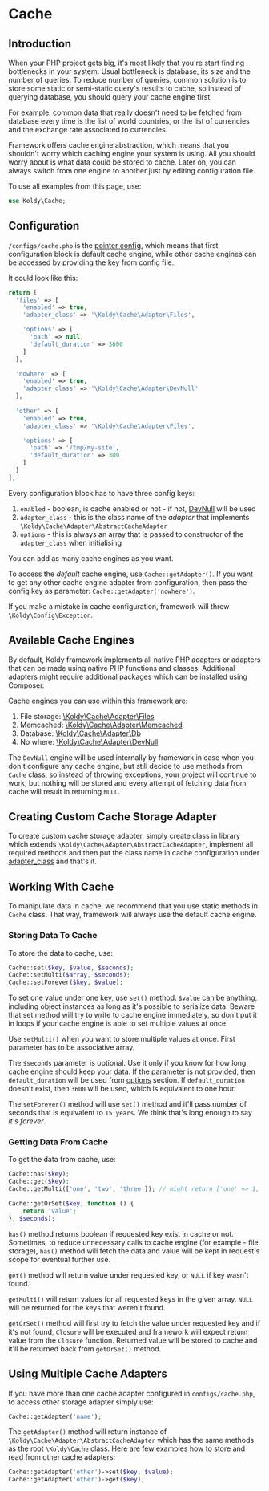 # Cache


## Introduction

When your PHP project gets big, it's most likely that you're start finding bottlenecks in your system. Usual bottleneck
is database, its size and the number of queries. To reduce number of queries, common solution is to store some static
or semi-static query's results to cache, so instead of querying database, you should query your cache engine first.

For example, common data that really doesn't need to be fetched from database every time is the list of world countries,
or the list of currencies and the exchange rate associated to currencies.

Framework offers cache engine abstraction, which means that you shouldn't worry which caching engine your system is
using. All you should worry about is what data could be stored to cache. Later on, you can always switch from one engine
to another just by editing configuration file.

To use all examples from this page, use:

```php
use Koldy\Cache;
```


## Configuration

`/configs/cache.php` is the [pointer config](configs.md#pointer-config), which means that first configuration block 
is default cache engine, while other cache engines can be accessed by providing the key from config file.

It could look like this:

```php
return [
  'files' => [
    'enabled' => true,
    'adapter_class' => '\Koldy\Cache\Adapter\Files',

    'options' => [
      'path' => null,
      'default_duration' => 3600
    ]
  ],

  'nowhere' => [
    'enabled' => true,
    'adapter_class' => '\Koldy\Cache\Adapter\DevNull'
  ],
  
  'other' => [
    'enabled' => true,
    'adapter_class' => '\Koldy\Cache\Adapter\Files',

    'options' => [
      'path' => '/tmp/my-site',
      'default_duration' => 300
    ]
  ]
];
```

Every configuration block has to have three config keys:

1. `enabled` - boolean, is cache enabled or not - if not, [DevNull](cache/dev-null.md) will be used
2. `adapter_class` - this is the class name of the *adapter* that implements `\Koldy\Cache\Adapter\AbstractCacheAdapter`
3. `options` - this is always an array that is passed to constructor of the `adapter_class` when initialising

You can add as many cache engines as you want.

To access the *default* cache engine, use `Cache::getAdapter()`. If you want to get any other cache engine adapter from
configuration, then pass the config key as parameter: `Cache::getAdapter('nowhere')`.

If you make a mistake in cache configuration, framework will throw `\Koldy\Config\Exception`.


## Available Cache Engines

By default, Koldy framework implements all native PHP adapters or adapters that can be made using native PHP functions
and classes. Additional adapters might require additional packages which can be installed using Composer.

Cache engines you can use within this framework are:

1. File storage: [\Koldy\Cache\Adapter\Files](cache/files.md)
2. Memcached: [\Koldy\Cache\Adapter\Memcached](cache/memcached.md)
3. Database: [\Koldy\Cache\Adapter\Db](cache/database.md)
4. No where: [\Koldy\Cache\Adapter\DevNull](cache/dev-null.md)

The `DevNull` engine will be used internally by framework in case when you don't configure any cache engine, but
still decide to use methods from `Cache` class, so instead of throwing exceptions, your project will continue to work,
but nothing will be stored and every attempt of fetching data from cache will result in returning `NULL`.


## Creating Custom Cache Storage Adapter

To create custom cache storage adapter, simply create class in library which extends `\Koldy\Cache\Adapter\AbstractCacheAdapter`,
implement all required methods and then put the class name in cache configuration under [adapter_class](#configuration)
and that's it.


## Working With Cache

To manipulate data in cache, we recommend that you use static methods in `Cache` class. That way, framework will always
use the default cache engine.


### Storing Data To Cache

To store the data to cache, use:

```php
Cache::set($key, $value, $seconds);
Cache::setMulti($array, $seconds);
Cache::setForever($key, $value);
```

To set one value under one key, use `set()` method. `$value` can be anything, including object instances as long as it's
possible to serialize data. Beware that set method will try to write to cache engine immediately, so don't put it in
loops if your cache engine is able to set multiple values at once.

Use `setMulti()` when you want to store multiple values at once. First parameter has to be associative array.

The `$seconds` parameter is optional. Use it only if you know for how long cache engine should keep your data. If the
parameter is not provided, then `default_duration` will be used from [options](#configuration) section. If
`default_duration` doesn't exist, then `3600` will be used, which is equivalent to one hour.

The `setForever()` method will use `set()` method and it'll pass number of seconds that is equivalent to `15 years`.
We think that's long enough to say *it's forever*.


### Getting Data From Cache

To get the data from cache, use:

```php
Cache::has($key);
Cache::get($key);
Cache::getMulti(['one', 'two', 'three']); // might return ['one' => 1, 'two' => 2, 'three' => null]

Cache::getOrSet($key, function () {
	return 'value';
}, $seconds);
```

`has()` method returns boolean if requested key exist in cache or not. Sometimes, to reduce unnecessary calls to cache
engine (for example - file storage), `has()` method will fetch the data and value will be kept in request's scope for
eventual further use.

`get()` method will return value under requested key, or `NULL` if key wasn't found.

`getMulti()` will return values for all requested keys in the given array. `NULL` will be returned for the keys that
weren't found.

`getOrSet()` method will first try to fetch the value under requested key and if it's not found, `Closure` will be
executed and framework will expect return value from the `Closure` function. Returned value will be stored to cache and
it'll be returned back from `getOrSet()` method.


## Using Multiple Cache Adapters

If you have more than one cache adapter configured in `configs/cache.php`, to access other storage adapter simply use:

```php
Cache::getAdapter('name');
```

The `getAdapter()` method will return instance of `\Koldy\Cache\Adapter\AbstractCacheAdapter` which has the same methods
as the root `\Koldy\Cache` class. Here are few examples how to store and read from other cache adapters:

```php
Cache::getAdapter('other')->set($key, $value);
Cache::getAdapter('other')->get($key);
```